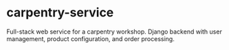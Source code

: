 # carpentry-service
Full-stack web service for a carpentry workshop. Django backend with user management, product configuration, and order processing. 
